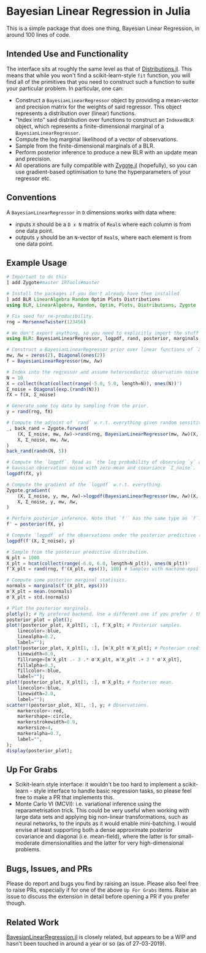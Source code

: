 # Bayesian Linear Regression in Julia

This is a simple package that does one thing, Bayesian Linear Regression, in around 100 lines of code.

## Intended Use and Functionality

The interface sits at roughly the same level as that of [Distributions.jl](https://github.com/JuliaStats/Distributions.jl/). This means that while you won't find a scikit-learn-style `fit` function, you will find all of the primitives that you need to construct such a function to suite your particular problem. In particular, one can:

- Construct a `BayesianLinearRegressor` object by providing a mean-vector and precision matrix for the weights of said regressor. This object represents a distribution over (linear) functions.
- "Index into" said distribution over functions to construct an `IndexedBLR` object, which represents a finite-dimensional marginal of a `BayesianLinearRegressor`.
- Compute the log marginal likelihood of a vector of observations.
- Sample from the finite-dimensional marginals of a BLR.
- Perform posterior inference to produce a new BLR with an update mean and precision.
- All operations are fully compatible with [Zygote.jl](https://github.com/FluxML/Zygote.jl/) (hopefully), so you can use gradient-based optimisation to tune the hyperparameters of your regressor etc.

## Conventions

A `BayesianLinearRegressor` in `D` dimensions works with data where:
- inputs `X` should be a `D x N` matrix of `Real`s where each column is from one data point.
- outputs `y` should be an `N`-vector of `Real`s, where each element is from one data point.

## Example Usage


```julia
# Important to do this
] add Zygote#master IRTools#master

# Install the packages if you don't already have them installed
] add BLR LinearAlgebra Random Optim Plots Distributions
using BLR, LinearAlgebra, Random, Optim, Plots, Distributions, Zygote

# Fix seed for re-producibility.
rng = MersenneTwister(123456)

# We don't export anything, so you need to explicitly import the stuff that you need.
using BLR: BayesianLinearRegressor, logpdf, rand, posterior, marginals, cov

# Construct a BayesianLinearRegressor prior over linear functions of `X`.
mw, Λw = zeros(2), Diagonal(ones(2))
f = BayesianLinearRegressor(mw, Λw)

# Index into the regressor and assume heterscedastic observation noise `Σ_noise`.
N = 10
X = collect(hcat(collect(range(-5.0, 5.0, length=N)), ones(N))')
Σ_noise = Diagonal(exp.(randn(N)))
fX = f(X, Σ_noise)

# Generate some toy data by sampling from the prior.
y = rand(rng, fX)

# Compute the adjoint of `rand` w.r.t. everything given random sensitivities of y′.
_, back_rand = Zygote.forward(
    (X, Σ_noise, mw, Λw)->rand(rng, BayesianLinearRegressor(mw, Λw)(X, Σ_noise), 5),
    X, Σ_noise, mw, Λw,
)
back_rand(randn(N, 5))

# Compute the `logpdf`. Read as `the log probability of observing `y` at `X` under `f`, and
# Gaussian observation noise with zero-mean and covariance `Σ_noise`.
logpdf(fX, y)

# Compute the gradient of the `logpdf` w.r.t. everything.
Zygote.gradient(
    (X, Σ_noise, y, mw, Λw)->logpdf(BayesianLinearRegressor(mw, Λw)(X, Σ_noise), y),
    X, Σ_noise, y, mw, Λw,
)

# Perform posterior inference. Note that `f′` has the same type as `f`.
f′ = posterior(fX, y)

# Compute `logpdf` of the observations under the posterior predictive (because why not?)
logpdf(f′(X, Σ_noise), y)

# Sample from the posterior predictive distribution.
N_plt = 1000
X_plt = hcat(collect(range(-6.0, 6.0, length=N_plt)), ones(N_plt))'
f′X_plt = rand(rng, f′(X_plt, eps()), 100) # Samples with machine-epsilon noise for stability

# Compute some posterior marginal statisics.
normals = marginals(f′(X_plt, eps()))
m′X_plt = mean.(normals)
σ′X_plt = std.(normals)

# Plot the posterior marginals.
plotly(); # My prefered backend. Use a different one if you prefer / this doesn't work.
posterior_plot = plot();
plot!(posterior_plot, X_plt[1, :], f′X_plt; # Posterior samples.
    linecolor=:blue,
    linealpha=0.2,
    label="");
plot!(posterior_plot, X_plt[1, :], [m′X_plt m′X_plt]; # Posterior credible intervals.
    linewidth=0.0,
    fillrange=[m′X_plt .- 3 .* σ′X_plt, m′X_plt .+ 3 * σ′X_plt],
    fillalpha=0.3,
    fillcolor=:blue,
    label="");
plot!(posterior_plot, X_plt[1, :], m′X_plt; # Posterior mean.
    linecolor=:blue,
    linewidth=2.0,
    label="");
scatter!(posterior_plot, X[1, :], y; # Observations.
    markercolor=:red,
    markershape=:circle,
    markerstrokewidth=0.0,
    markersize=4,
    markeralpha=0.7,
    label="",
);
display(posterior_plot);
```


## Up For Grabs

- Scikit-learn style interface: it wouldn't be too hard to implement a scikit-learn - style interface to handle basic regression tasks, so please feel free to make a PR that implements this.
- Monte Carlo VI (MCVI): i.e. variational inference using the reparametrisation trick. This could be very useful when working with large data sets and applying big non-linear transformations, such as neural networks, to the inputs as it would enable mini-batching. I would envise at least supporting both a dense approximate posterior covariance and diagonal (i.e. mean-field), where the latter is for small-moderate dimensionalities and the latter for very high-dimensional problems.

## Bugs, Issues, and PRs

Please do report and bugs you find by raising an issue. Please also feel free to raise PRs, especially if for one of the above `Up For Grabs` items. Raise an issue to discuss the extension in detail before opening a PR if you prefer though.


## Related Work

[BayesianLinearRegression.jl](https://github.com/cscherrer/BayesianLinearRegression.jl) is closely related, but appears to be a WIP and hasn't been touched in around a year or so (as of 27-03-2019).
